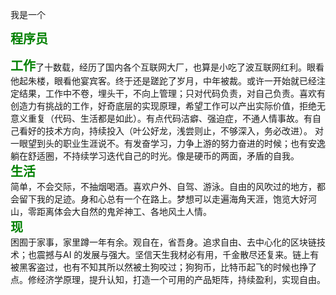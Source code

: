 我是一个<div style="font-size: 20px; color: green; font-weight: bold; display: inline;">程序员</div>
 
<div style="font-size: 20px; color: green; font-weight: bold; display: inline;">工作</div>了十数载，经历了国内各个互联网大厂，也算是小吃了波互联网红利。眼看他起朱楼，眼看他宴宾客。终于还是蹉跎了岁月，中年被裁。或许一开始就已经注定结果，工作中不卷，埋头干，不向上管理；只对代码负责，对自己负责。喜欢有创造力有挑战的工作，好奇底层的实现原理，希望工作可以产出实际价值，拒绝无意义重复（代码、生活都是如此）。有点代码洁癖、强迫症，不通人情事故。有自己看好的技术方向，持续投入（叶公好龙，浅尝则止，不够深入，务必改进）。
对一眼望到头的职业生涯说不。有发奋学习，力争上游的努力奋进的时候；也有安逸躺在舒适圈，不持续学习迭代自己的时光。像是硬币的两面，矛盾的自我。
 

<div style="font-size: 20px; color: green; font-weight: bold; ">生活</div>简单，不会交际，不抽烟喝酒。喜欢户外、自驾、游泳。自由的风吹过的地方，都会留下我的足迹。身和心总有一个在路上。梦想可以走遍海角天涯，饱览大好河山，零距离体会大自然的鬼斧神工、各地风土人情。



<div style="font-size: 20px; color: green; font-weight: bold;display: block;">现</div>困囿于家事，家里蹲一年有余。观自在，省吾身。追求自由、去中心化的区块链技术；也震撼与AI 的发展与强大。坚信天生我材必有用，千金散尽还复来。链上有被黑客盗过，也有不知其所以然被土狗咬过；狗狗币，比特币起飞的时候也挣了点。修经济学原理，提升认知，打造一个可用的产品矩阵，持续盈利，实现自由。